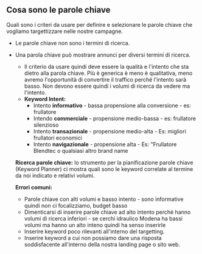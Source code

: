 ## Cosa sono le parole chiave 

Quali sono i criteri da usare per definire e selezionare le parole chiave che vogliamo targettizzare nelle nostre campagne.

-   Le parole chiave non sono i termini di ricerca.
    
-   Una parola chiave può mostrare annunci per diversi termini di ricerca.
    
    -   Il criterio da usare quindi deve essere la qualità e l'intento che sta dietro alla parola chiave. Più è generica è meno è qualitativa, meno avremo l'opportunità di convertire il traffico perché l'intento sarà basso. Non devono essere quindi i volumi di ricerca da vedere ma l'intento.
    -   **Keyword Intent:**
        -   Intento **informativo** - bassa propensione alla conversione - es: frullatore
        -   Intendo **commerciale** - propensione medio-bassa - es: frullatore silenzioso
        -   Intento **transazionale** - propensione medio-alta - Es: migliori frullatori economici
        -   Intento **navigazionale** - propensione alta - Es: "Frullatore Blendtec o qualsiasi altro brand name
    
    **Ricerca parole chiave:** lo strumento per la pianificazione parole chiave (Keyword Planner) ci mostra quali sono le keyword correlate al termine da noi indicato e relativi volumi.
    
    **Errori comuni:**
    
    -   Parole chiave con alti volumi e basso intento - sono informative quindi non ci focalizziamo, budget basso
    -   Dimenticarsi di inserire parole chiave ad alto intento perché hanno volumi di ricerca inferiori - se cerchi idraulico Modena ha bassi volumi ma hanno un alto inteno quindi ha senso inserirle
    -   Inserire keyword poco rilevanti all'interno del targetting.
    -   Inserire keyword a cui non possiamo dare una risposta soddisfacente all'interno della nostra landing page o sito web.
    